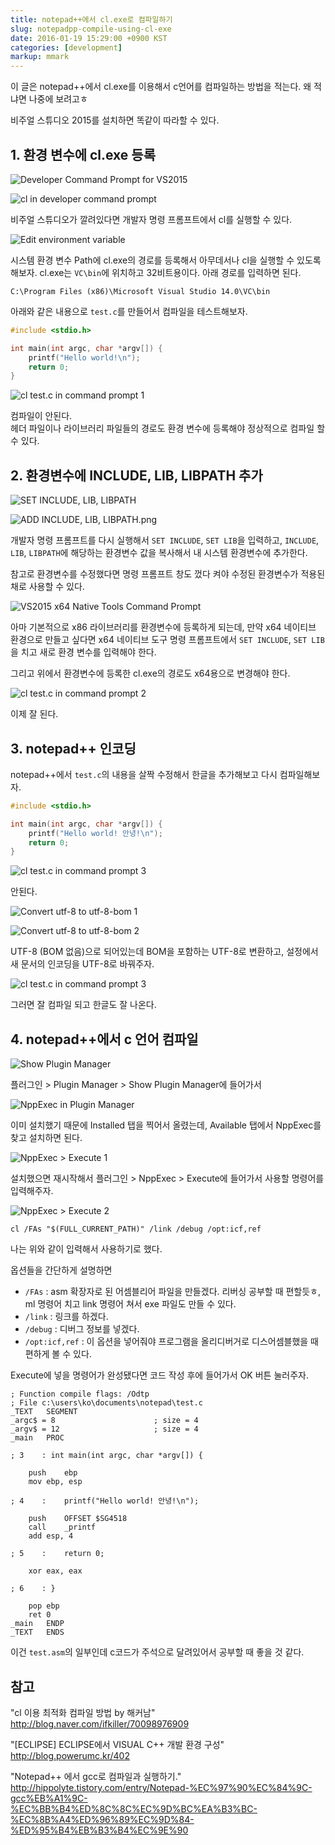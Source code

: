 ```yaml
---
title: notepad++에서 cl.exe로 컴파일하기
slug: notepadpp-compile-using-cl-exe
date: 2016-01-19 15:29:00 +0900 KST
categories: [development]
markup: mmark
---
```


이 글은 notepad++에서 cl.exe를 이용해서 c언어를 컴파일하는 방법을 적는다.
왜 적냐면 나중에 보려고ㅎ

비주얼 스튜디오 2015를 설치하면 똑같이 따라할 수 있다.

## 1. 환경 변수에 cl.exe 등록

![Developer Command Prompt for VS2015](developer-command-prompt-for-vs2015.png)

![cl in developer command prompt](cl-in-developer-command-prompt.png)

비주얼 스튜디오가 깔려있다면 개발자 명령 프롬프트에서 cl를 실행할 수 있다.

![Edit environment variable](edit-environment-variable.png)

시스템 환경 변수 Path에 cl.exe의 경로를 등록해서 아무데서나 cl을 실행할 수 있도록 해보자.
cl.exe는 `VC\bin`에 위치하고 32비트용이다.
아래 경로를 입력하면 된다.

```text
C:\Program Files (x86)\Microsoft Visual Studio 14.0\VC\bin
```

아래와 같은 내용으로 `test.c`를 만들어서 컴파일을 테스트해보자.

```c
#include <stdio.h>

int main(int argc, char *argv[]) {
    printf("Hello world!\n");
    return 0;
}
```

![cl test.c in command prompt 1](cl-test-c-in-command-prompt-1.png)

컴파일이 안된다.\
헤더 파일이나 라이브러리 파일들의 경로도 환경 변수에 등록해야 정상적으로 컴파일 할 수 있다.

## 2. 환경변수에 INCLUDE, LIB, LIBPATH 추가

![SET INCLUDE, LIB, LIBPATH](set-include-lib-libpath.png)

![ADD INCLUDE, LIB, LIBPATH.png](add-include-lib-libpath.png)

개발자 명령 프롬프트를 다시 실행해서 `SET INCLUDE`, `SET LIB`을 입력하고,
`INCLUDE`, `LIB`, `LIBPATH`에 해당하는 환경변수 값을 복사해서 내 시스템 환경변수에 추가한다.

참고로 환경변수를 수정했다면 명령 프롬프트 창도 껐다 켜야 수정된 환경변수가 적용된 채로 사용할 수 있다.

![VS2015 x64 Native Tools Command Prompt](vs2015-x64-native-tools-command-prompt.png)

아마 기본적으로 x86 라이브러리를 환경변수에 등록하게 되는데,
만약 x64 네이티브 환경으로 만들고 싶다면 x64 네이티브 도구 명령 프롬프트에서
`SET INCLUDE`, `SET LIB`을 치고 새로 환경 변수를 입력해야 한다.

그리고 위에서 환경변수에 등록한 cl.exe의 경로도 x64용으로 변경해야 한다.

![cl test.c in command prompt 2](cl-test-c-in-command-prompt-2.png)

이제 잘 된다.

## 3. notepad++ 인코딩

notepad++에서 `test.c`의 내용을 살짝 수정해서 한글을 추가해보고 다시 컴파일해보자.

```c
#include <stdio.h>

int main(int argc, char *argv[]) {
    printf("Hello world! 안녕!\n");
    return 0;
}
```

![cl test.c in command prompt 3](cl-test-c-in-command-prompt-3.png)

안된다.

![Convert utf-8 to utf-8-bom 1](convert-utf-8-to-utf-8-bom-1.png)

![Convert utf-8 to utf-8-bom 2](convert-utf-8-to-utf-8-bom-2.png)

UTF-8 (BOM 없음)으로 되어있는데 BOM을 포함하는 UTF-8로 변환하고,
설정에서 새 문서의 인코딩을 UTF-8로 바꿔주자.

![cl test.c in command prompt 3](cl-test-c-in-command-prompt-4.png)

그러면 잘 컴파일 되고 한글도 잘 나온다.

## 4. notepad++에서 c 언어 컴파일

![Show Plugin Manager](show-plugin-manager.png)

플러그인 > Plugin Manager > Show Plugin Manager에 들어가서

![NppExec in Plugin Manager](nppexec-in-plugin-manager.png)

이미 설치했기 때문에 Installed 탭을 찍어서 올렸는데,
Available 탭에서 NppExec를 찾고 설치하면 된다.

![NppExec > Execute 1](nppexec-execute-1.png)

설치했으면 재시작해서 플러그인 > NppExec > Execute에 들어가서 사용할 명령어를 입력해주자.

![NppExec > Execute 2](nppexec-execute-2.png)

```dos
cl /FAs "$(FULL_CURRENT_PATH)" /link /debug /opt:icf,ref
```

나는 위와 같이 입력해서 사용하기로 했다.

옵션들을 간단하게 설명하면

* `/FAs` : asm 확장자로 된 어셈블리어 파일을 만들겠다. 리버싱 공부할 때 편할듯ㅎ, ml 명령어 치고 link 명령어 쳐서 exe 파일도 만들 수 있다.
* `/link` : 링크를 하겠다.
* `/debug` : 디버그 정보를 넣겠다.
* `/opt:icf,ref` : 이 옵션을 넣어줘야 프로그램을 올리디버거로 디스어셈블했을 때 편하게 볼 수 있다.

Execute에 넣을 명령어가 완성됐다면 코드 작성 후에 들어가서 OK 버튼 눌러주자.

```x86asm
; Function compile flags: /Odtp
; File c:\users\ko\documents\notepad\test.c
_TEXT   SEGMENT
_argc$ = 8                      ; size = 4
_argv$ = 12                     ; size = 4
_main   PROC

; 3    : int main(int argc, char *argv[]) {

    push    ebp
    mov ebp, esp

; 4    :    printf("Hello world! 안녕!\n");

    push    OFFSET $SG4518
    call    _printf
    add esp, 4

; 5    :    return 0;

    xor eax, eax

; 6    : }

    pop ebp
    ret 0
_main   ENDP
_TEXT   ENDS
```

이건 `test.asm`의 일부인데 c코드가 주석으로 달려있어서 공부할 때 좋을 것 같다.

## 참고

"cl 이용 최적화 컴파일 방법 by 해커남"
<http://blog.naver.com/ifkiller/70098976909>

"[ECLIPSE] ECLIPSE에서 VISUAL C++ 개발 환경 구성"
<http://blog.powerumc.kr/402>

"Notepad++ 에서 gcc로 컴파일과 실행하기."
<http://hippolyte.tistory.com/entry/Notepad-%EC%97%90%EC%84%9C-gcc%EB%A1%9C-%EC%BB%B4%ED%8C%8C%EC%9D%BC%EA%B3%BC-%EC%8B%A4%ED%96%89%EC%9D%84-%ED%95%B4%EB%B3%B4%EC%9E%90>
